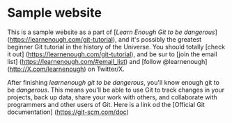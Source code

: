 # Sample website

This is a sample website as a part of [*Learn Enough Git to be dangerous*] (https://learnenough.com/git-tutorial), and it's possibly the greatest beginner Git tutorial in the history of the Universe. You should totally [check it out] (https://learnenough.com/git-tutorial), and be sur to [join the email list] (https://learnenough.com/#email_list) and [follow @learnenough] (http://X.com/learnenough) on Twitter/X.

After finishing *learnenough git to be dangerous*, you'll know enough git to be *dangerous*. This means you'll be able to use Git to track changes in your projects, back up data, share your work with others, and collaborate with programmers and other users of Git.
Here is a link od the [Official Git documentation] (https://git-scm.com/doc)